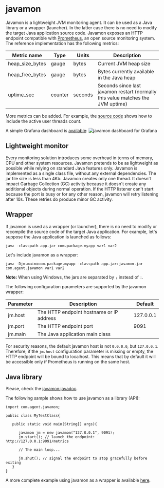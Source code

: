# javamon

Javamon is a lightweight JVM monitoring agent. It can be used as a Java library or a wrapper (launcher).
In the latter case there is no need to modify the target Java application source code. Javamon exposes
an HTTP endpoint compatible with [Prometheus](https://github.com/prometheus), an open source monitoring system.
The reference implementation has the following metrics:  

| Metric name     | Type    | Units   | Description                                                                     |
| --------------- | ------- | ------- | --------------------------------------------------------------------------------|
| heap_size_bytes | gauge   | bytes   | Current JVM heap size                                                           |
| heap_free_bytes	| gauge   | bytes   | Bytes currently available in the Java heap                                      |
| uptime_sec      | counter | seconds | Seconds since last javamon restart (normally this value matches the JVM uptime) |

More metrics can be added. For example, the [source code](/src/com/agent/javamon.java#L142-L148)
shows how to include the active user threads count.  

A simple Grafana dashboard is [available](/dashboard_javamon.json):
![javamon dashboard for Grafana](https://vkamenar.github.io/javamon/dashboard_javamon.png)


## Lightweight monitor

Every monitoring solution introduces some overhead in terms of memory, CPU and other system resources.
Javamon pretends to be as lightweight as possible while relying on standard Java features only. Javamon
is implemented as a single class file, without any external dependencies. The jar file size is less than
4Kb. Javamon creates only one thread. It doesn't impact Garbage Collection (GC) activity because it
doesn't create any additional objects during normal operation. If the HTTP listener can't start because
the port is busy or for any other reason, javamon will retry listening after 10s. These retries do
produce minor GC activity.  

## Wrapper

If javamon is used as a wrapper (or launcher), there is no need to modify or recompile the source code
of the target Java application. For example, let's suppose the Java application is launched as follows:  

```java -classpath app.jar com.package.myapp var1 var2```

Let's include javamon as a wrapper:

```java -Djm.main=com.package.myapp -classpath app.jar:javamon.jar com.agent.javamon var1 var2```

**Note:** When using Windows, the jars are separated by ```;``` instead of ```:```.

The following configuration parameters are supported by the javamon wrapper:

| Parameter | Description                              | Default   |
| --------- | ---------------------------------------- | --------- |
| jm.host   | The HTTP endpoint hostname or IP address | 127.0.0.1 |
| jm.port   | The HTTP endpoint port                   | 9091      |
| jm.main   | The Java application main class          |           |

For security reasons, the default javamon host is not `0.0.0.0`, but `127.0.0.1`. Therefore, if the
`jm.host` configuration parameter is missing or empty, the HTTP endpoint will be bound to localhost.
This means that by default it will be accessible only if Prometheus is running on the same host.  

## Java library

Please, check the [javamon javadoc](https://vkamenar.github.io/javamon/javadoc.htm).  

The following sample shows how to use javamon as a library (API):

```
import com.agent.javamon;

public class MyTestClass{

   public static void main(String[] args){

      javamon jm = new javamon("127.0.0.1", 9091);
      jm.start(); // launch the endpoint: http://127.0.0.1:9091/metrics

      // The main loop...

      jm.shut(); // signal the endpoint to stop gracefully before exiting
   }
}
```

A more complete example using javamon as a wrapper is available [here](/test/TestAPI.java).  
